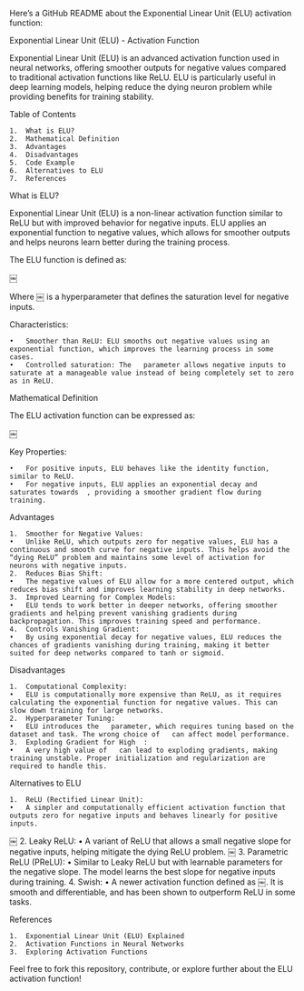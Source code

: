 Here’s a GitHub README about the Exponential Linear Unit (ELU) activation function:

Exponential Linear Unit (ELU) - Activation Function

Exponential Linear Unit (ELU) is an advanced activation function used in neural networks, offering smoother outputs for negative values compared to traditional activation functions like ReLU. ELU is particularly useful in deep learning models, helping reduce the dying neuron problem while providing benefits for training stability.

Table of Contents

	1.	What is ELU?
	2.	Mathematical Definition
	3.	Advantages
	4.	Disadvantages
	5.	Code Example
	6.	Alternatives to ELU
	7.	References

What is ELU?

Exponential Linear Unit (ELU) is a non-linear activation function similar to ReLU but with improved behavior for negative inputs. ELU applies an exponential function to negative values, which allows for smoother outputs and helps neurons learn better during the training process.

The ELU function is defined as:

￼

Where ￼ is a hyperparameter that defines the saturation level for negative inputs.

Characteristics:

	•	Smoother than ReLU: ELU smooths out negative values using an exponential function, which improves the learning process in some cases.
	•	Controlled saturation: The ￼ parameter allows negative inputs to saturate at a manageable value instead of being completely set to zero as in ReLU.

Mathematical Definition

The ELU activation function can be expressed as:

￼

Key Properties:

	•	For positive inputs, ELU behaves like the identity function, similar to ReLU.
	•	For negative inputs, ELU applies an exponential decay and saturates towards ￼, providing a smoother gradient flow during training.

Advantages

	1.	Smoother for Negative Values:
	•	Unlike ReLU, which outputs zero for negative values, ELU has a continuous and smooth curve for negative inputs. This helps avoid the “dying ReLU” problem and maintains some level of activation for neurons with negative inputs.
	2.	Reduces Bias Shift:
	•	The negative values of ELU allow for a more centered output, which reduces bias shift and improves learning stability in deep networks.
	3.	Improved Learning for Complex Models:
	•	ELU tends to work better in deeper networks, offering smoother gradients and helping prevent vanishing gradients during backpropagation. This improves training speed and performance.
	4.	Controls Vanishing Gradient:
	•	By using exponential decay for negative values, ELU reduces the chances of gradients vanishing during training, making it better suited for deep networks compared to tanh or sigmoid.

Disadvantages

	1.	Computational Complexity:
	•	ELU is computationally more expensive than ReLU, as it requires calculating the exponential function for negative values. This can slow down training for large networks.
	2.	Hyperparameter Tuning:
	•	ELU introduces the ￼ parameter, which requires tuning based on the dataset and task. The wrong choice of ￼ can affect model performance.
	3.	Exploding Gradient for High ￼:
	•	A very high value of ￼ can lead to exploding gradients, making training unstable. Proper initialization and regularization are required to handle this.


Alternatives to ELU

	1.	ReLU (Rectified Linear Unit):
	•	A simpler and computationally efficient activation function that outputs zero for negative inputs and behaves linearly for positive inputs.
￼
	2.	Leaky ReLU:
	•	A variant of ReLU that allows a small negative slope for negative inputs, helping mitigate the dying ReLU problem.
￼
	3.	Parametric ReLU (PReLU):
	•	Similar to Leaky ReLU but with learnable parameters for the negative slope. The model learns the best slope for negative inputs during training.
	4.	Swish:
	•	A newer activation function defined as ￼. It is smooth and differentiable, and has been shown to outperform ReLU in some tasks.

References

	1.	Exponential Linear Unit (ELU) Explained
	2.	Activation Functions in Neural Networks
	3.	Exploring Activation Functions

Feel free to fork this repository, contribute, or explore further about the ELU activation function!